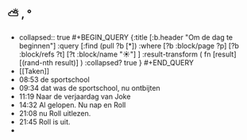## ⛅ , °
- collapsed:: true
  #+BEGIN_QUERY 
  {:title [:b.header "Om de dag te beginnen"]
   :query [:find (pull ?b [*])
     :where 
       [?b :block/page ?p]
       [?b :block/refs ?t]
       [?t :block/name "☀️"]
   ]
   :result-transform ( fn [result] [(rand-nth result)] )
   :collapsed? true
  }
  #+END_QUERY
- [[Taken]]
- 08:53 de sportschool
- 09:34 dat was de sportschool, nu ontbijten
- 11:19 Naar de verjaardag van Joke
- 14:32 Al gelopen. Nu nap en Roll
- 21:08 nu Roll uitlezen.
- 21:45 Roll is uit.
-